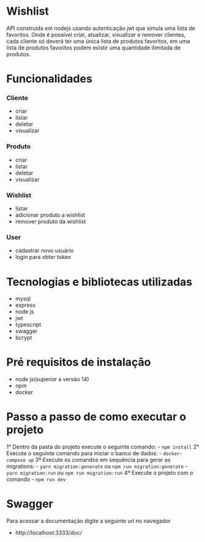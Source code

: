 # Wishlist
API construída em nodejs usando autenticação jwt que simula uma lista de favoritos. Onde é  possível criar, atualizar, visualizar e remover clientes, cada cliente só deverá ter uma única lista de produtos favoritos, em uma lista de produtos favoritos podem existir uma quantidade ilimitada de produtos.

# Funcionalidades
### Cliente
- criar
- listar
- deletar
- visualizar

### Produto
- criar
- listar
- deletar
- visualizar

### Wishlist
- listar
- adicionar produto a wishlist
- remover produto da wishlist

### User
- cadastrar novo usuário
- login para obter token

# Tecnologias e bibliotecas utilizadas
- mysql
- express
- node js
- jwt
- typescript
- swagger
- bcrypt

# Pré requisitos de instalação
- node js(superior a versão 14)
- npm 
- docker

# Passo a passo de como executar o projeto
1° Dentro da pasta do projeto execute o seguinte comando:
    - `npm install`
2° Execute o seguinte comando para iniciar o banco de dados:
    - `docker-compose up`
3º Execute os comandos em sequência para gerar as migrations:
    - `yarn migration:generate` ou `npm run migration:generate`
    - `yarn migration:run` ou `npm run migration:run`
4º Execute o projeto com o comando
    - `npm run dev`

# Swagger
Para acessar a documentação digite a seguinte url no navegador
- http://localhost:3333/doc/